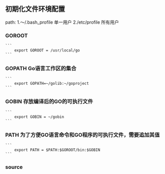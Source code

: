 
## 初期化文件环境配置
path:
    1.～/.bash_profile   单一用户
    2./etc/profile      所有用户

### GOROOT
    ```
        export GOROOT = /usr/local/go
    ```

### GOPATH Go语言工作区的集合
    ```
        export GOPATH=~/golib:~/goproject
    ```

### GOBIN 存放编译后的GO的可执行文件
    ```
        export GOBIN = ~/gobin
    ```

### PATH 为了方便GO语言命令和GO程序的可执行文件，需要追加其值
    ```
        export PATH = $PATH:$GOROOT/bin:$GOBIN
    ```

### source <profile>